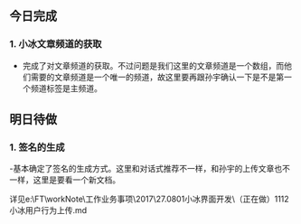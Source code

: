 ## 今日完成
### 1. 小冰文章频道的获取
- 完成了对文章频道的获取。不过问题是我们这里的文章频道是一个数组，而他们需要的文章频道是一个唯一的频道，故这里要再跟孙宇确认一下是不是第一个频道标签是主频道。

## 明日待做
### 1. 签名的生成
-基本确定了签名的生成方式。这里和对话式推荐不一样，和孙宇的上传文章也不一样，这里是要看一个新文档。

详见e:\FT\workNote\工作业务事项\2017\27.0801小冰界面开发\（正在做）1112小冰用户行为上传.md